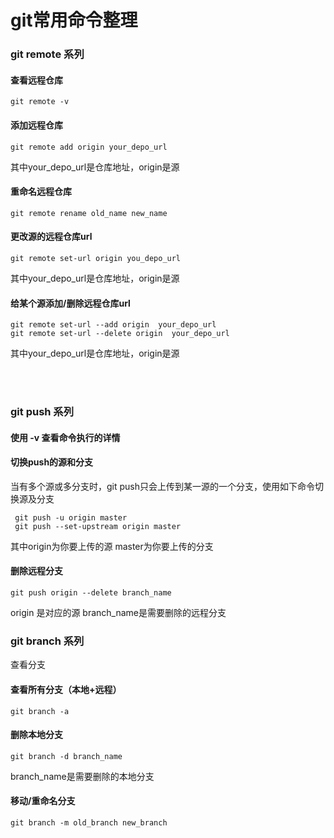 # git常用命令整理 

### git remote 系列

#### 查看远程仓库
```git bash
git remote -v
```
#### 添加远程仓库
```git bash
git remote add origin your_depo_url
```
其中your_depo_url是仓库地址，origin是源

#### 重命名远程仓库
```git bash
git remote rename old_name new_name
```

#### 更改源的远程仓库url
```git bash
git remote set-url origin you_depo_url
```
其中your_depo_url是仓库地址，origin是源

#### 给某个源添加/删除远程仓库url
``` git bash 
git remote set-url --add origin  your_depo_url
git remote set-url --delete origin  your_depo_url
```
其中your_depo_url是仓库地址，origin是源

<br><br>

### git push 系列

#### 使用 -v 查看命令执行的详情

#### 切换push的源和分支
当有多个源或多分支时，git push只会上传到某一源的一个分支，使用如下命令切换源及分支
```git bash
 git push -u origin master
 git push --set-upstream origin master
```
其中origin为你要上传的源 master为你要上传的分支

#### 删除远程分支
```git bash
git push origin --delete branch_name
```
origin 是对应的源  branch_name是需要删除的远程分支


### git branch 系列
查看分支

#### 查看所有分支（本地+远程）
```git bash
git branch -a
```

#### 删除本地分支
```git bash
git branch -d branch_name
```
branch_name是需要删除的本地分支

#### 移动/重命名分支
```git bash
git branch -m old_branch new_branch 
```